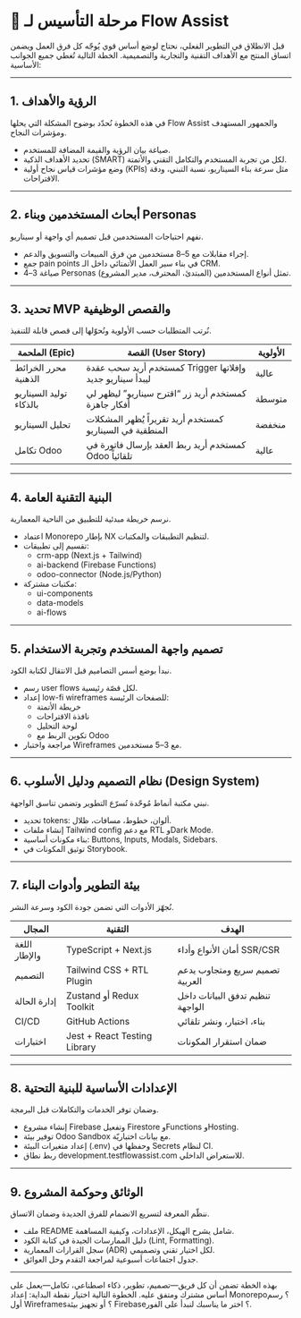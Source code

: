 # 🚀 مرحلة التأسيس لـ Flow Assist

قبل الانطلاق في التطوير الفعلي، نحتاج لوضع أساس قوي يُوجّه كل فرق العمل ويضمن اتساق المنتج مع الأهداف التقنية والتجارية والتصميمية. الخطة التالية تُغطي جميع الجوانب الأساسية:

---

## 1. الرؤية والأهداف

في هذه الخطوة نُحدّد بوضوح المشكلة التي يحلها Flow Assist والجمهور المستهدف ومؤشرات النجاح.

- صياغة بيان الرؤية والقيمة المضافة للمستخدم.
- تحديد الأهداف الذكية (SMART) لكل من تجربة المستخدم والتكامل التقني والأتمتة.
- وضع مؤشرات قياس نجاح أولية (KPIs) مثل سرعة بناء السيناريو، نسبة التبني، ودقة الاقتراحات.

---

## 2. أبحاث المستخدمين وبناء Personas

نفهم احتياجات المستخدمين قبل تصميم أي واجهة أو سيناريو.

- إجراء مقابلات مع 5–8 مستخدمين من فرق المبيعات والتسويق والدعم.
- جمع pain points في بناء سير العمل الأتمتائي داخل الـ CRM.
- صياغة 3–4 Personas تمثل أنواع المستخدمين (المبتدئ، المحترف، مدير المشروع).

---

## 3. تحديد MVP والقصص الوظيفية

نُرتب المتطلبات حسب الأولوية ونُحوّلها إلى قصص قابلة للتنفيذ.

| الملحمة (Epic)               | القصة (User Story)                                                | الأولوية |
|------------------------------|-------------------------------------------------------------------|----------|
| محرر الخرائط الذهنية         | كمستخدم أريد سحب عقدة Trigger وإفلاتها ليبدأ سيناريو جديد         | عالية    |
| توليد السيناريو بالذكاء      | كمستخدم أريد زر “اقترح سيناريو” ليظهر لي أفكار جاهزة             | متوسطة   |
| تحليل السيناريو              | كمستخدم أريد تقريراً يُظهر المشكلات المنطقية في السيناريو         | منخفضة   |
| تكامل Odoo                   | كمستخدم أريد ربط العقد بإرسال فاتورة في Odoo تلقائياً             | عالية    |

---

## 4. البنية التقنية العامة

نرسم خريطة مبدئية للتطبيق من الناحية المعمارية.

- اعتماد Monorepo بإطار NX لتنظيم التطبيقات والمكتبات.
- تقسيم إلى تطبيقات:  
  - crm-app (Next.js + Tailwind)  
  - ai-backend (Firebase Functions)  
  - odoo-connector (Node.js/Python)  
- مكتبات مشتركة:  
  - ui-components  
  - data-models  
  - ai-flows

---

## 5. تصميم واجهة المستخدم وتجربة الاستخدام

نبدأ بوضع أسس التصاميم قبل الانتقال لكتابة الكود.

- رسم user flows لكل قصّة رئيسية.
- إعداد low-fi wireframes للصفحات الرئيسة:  
  - خريطة الأتمتة  
  - نافذة الاقتراحات  
  - لوحة التحليل  
  - تكوين الربط مع Odoo
- مراجعة واختبار Wireframes مع 3–5 مستخدمين.

---

## 6. نظام التصميم ودليل الأسلوب (Design System)

نبني مكتبة أنماط مُوحّدة تُسرّع التطوير وتضمن تناسق الواجهة.

- تحديد tokens: ألوان، خطوط، مسافات، ظلال.
- إنشاء ملفات Tailwind config مع دعم RTL وDark Mode.
- بناء مكونات أساسية: Buttons, Inputs, Modals, Sidebars.
- توثيق المكونات في Storybook.

---

## 7. بيئة التطوير وأدوات البناء

نُجهّز الأدوات التي تضمن جودة الكود وسرعة النشر.

| المجال             | التقنية                      | الهدف                             |
|--------------------|------------------------------|-----------------------------------|
| اللغة والإطار      | TypeScript + Next.js         | أمان الأنواع وأداء SSR/CSR        |
| التصميم           | Tailwind CSS + RTL Plugin    | تصميم سريع ومتجاوب يدعم العربية  |
| إدارة الحالة      | Zustand أو Redux Toolkit     | تنظيم تدفق البيانات داخل الواجهة  |
| CI/CD             | GitHub Actions               | بناء، اختبار، ونشر تلقائي         |
| اختبارات          | Jest + React Testing Library | ضمان استقرار المكونات            |

---

## 8. الإعدادات الأساسية للبنية التحتية

وضمان توفر الخدمات والتكاملات قبل البرمجة.

- إنشاء مشروع Firebase وتفعيل Firestore وFunctions وHosting.
- توفير بيئة Odoo Sandbox مع بيانات اختباريّة.
- إعداد متغيرات البيئة (.env) وحفظها في Secrets لنظام CI.
- ربط نطاق development.testflowassist.com للاستعراض الداخلي.

---

## 9. الوثائق وحوكمة المشروع

ننظّم المعرفة لتسريع الانضمام للفرق الجديدة وضمان الاتساق.

- ملف README شامل يشرح الهيكل، الإعدادات، وكيفية المساهمة.
- دليل الممارسات الجيدة في كتابة الكود (Lint, Formatting).
- سجل القرارات المعمارية (ADR) لكل اختيار تقني وتصميمي.
- جدول اجتماعات أسبوعية لمراجعة التقدم وحل العوائق.

---

بهذه الخطة تضمن أن كل فريق—تصميم، تطوير، ذكاء اصطناعي، تكامل—يعمل على أساس مشترك ومتفق عليه. الخطوة التالية اختيار نقطة البداية: إعداد Monorepo؟ رسم أول Wireframes؟ أو تجهيز بيئة Firebase؟ اختر ما يناسبك لنبدأ على الفور.